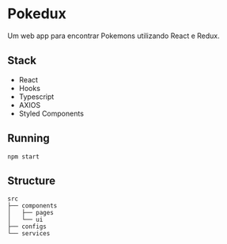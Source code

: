 # Pokedux

Um web app para encontrar Pokemons utilizando React e Redux.


## Stack
- React
- Hooks
- Typescript
- AXIOS
- Styled Components


## Running

```
npm start
```


## Structure

```
src
├── components
│   ├── pages
│   └── ui
├── configs
└── services
```
